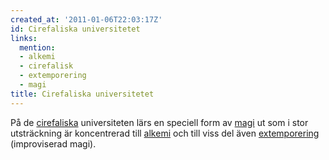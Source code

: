 ```yaml
---
created_at: '2011-01-06T22:03:17Z'
id: Cirefaliska universitetet
links:
  mention:
  - alkemi
  - cirefalisk
  - extemporering
  - magi
title: Cirefaliska universitetet
---
```


På de [cirefaliska] universiteten lärs en speciell form av [magi] ut som i stor utsträckning är
koncentrerad till [alkemi] och till viss del även [extemporering] (improviserad magi).

  [cirefaliska]: cirefalisk
  [magi]: magi
  [alkemi]: alkemi
  [extemporering]: extemporering